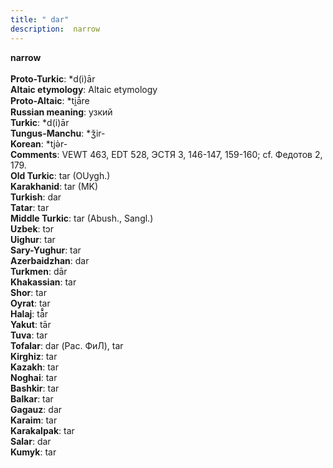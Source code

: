 ```yaml
---
title: " dar"
description:  narrow
---
```

<strong> narrow</strong><br><br>
<strong>Proto-Turkic</strong>:  *d(i)ār<br>
<strong>Altaic etymology</strong>:  Altaic etymology<br>
<strong> Proto-Altaic</strong>:  *ti̯ā́re<br>
<strong>Russian meaning</strong>:  узкий<br>
<strong>Turkic</strong>:  *d(i)ār<br>
<strong>Tungus-Manchu</strong>:  *ǯir-<br>
<strong>Korean</strong>:  *tjǝ̀r-<br>
<strong>Comments</strong>:  VEWT 463, EDT 528, ЭСТЯ 3, 146-147, 159-160; cf. Федотов 2, 179.<br>
<strong>Old Turkic</strong>:  tar (OUygh.)<br>
<strong>Karakhanid</strong>:  tar (MK)<br>
<strong>Turkish</strong>:  dar<br>
<strong>Tatar</strong>:  tar<br>
<strong>Middle Turkic</strong>:  tar (Abush., Sangl.)<br>
<strong>Uzbek</strong>:  tɔr<br>
<strong>Uighur</strong>:  tar<br>
<strong>Sary-Yughur</strong>:  tar<br>
<strong>Azerbaidzhan</strong>:  dar<br>
<strong>Turkmen</strong>:  dār<br>
<strong>Khakassian</strong>:  tar<br>
<strong>Shor</strong>:  tar<br>
<strong>Oyrat</strong>:  tar<br>
<strong>Halaj</strong>:  tā̊r<br>
<strong>Yakut</strong>:  tār<br>
<strong>Tuva</strong>:  tar<br>
<strong>Tofalar</strong>:  dar (Рас. ФиЛ), tar<br>
<strong>Kirghiz</strong>:  tar<br>
<strong>Kazakh</strong>:  tar<br>
<strong>Noghai</strong>:  tar<br>
<strong>Bashkir</strong>:  tar<br>
<strong>Balkar</strong>:  tar<br>
<strong>Gagauz</strong>:  dar<br>
<strong>Karaim</strong>:  tar<br>
<strong>Karakalpak</strong>:  tar<br>
<strong>Salar</strong>:  dar<br>
<strong>Kumyk</strong>:  tar<br>


